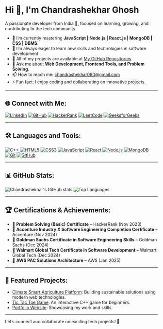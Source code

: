 # Hi 👋, I'm Chandrashekhar Ghosh

A passionate developer from India 🌟, focused on learning, growing, and contributing to the tech community.

- 🔭 I’m currently mastering **JavaScript | Node.js | React.js | MongoDB | CSS | DBMS**.
- 🌱 I’m always eager to learn new skills and technologies in software development.
- 📂 All of my projects are available at [My GitHub Repositories](https://github.com/chandrashekhar080?tab=repositories).
- 💬 Ask me about **Web Development, Frontend Tools, and Problem Solving**.
- 📫 How to reach me: chandrashekhar080@gmail.com
- ⚡ Fun fact: I enjoy coding and collaborating on innovative projects.

---

## 🌐 Connect with Me:
[![LinkedIn](https://img.icons8.com/color/48/000000/linkedin.png)](https://www.linkedin.com/demo-profile)
[![GitHub](https://img.icons8.com/material-outlined/48/000000/github.png)](https://github.com/demo-profile)
[![HackerRank](https://img.icons8.com/external-tal-revivo-color-tal-revivo/48/000000/external-hackerrank-is-a-technology-company-that-focuses-on-competitive-programming-logo-color-tal-revivo.png)](https://www.hackerrank.com/demo-profile)
[![LeetCode](https://img.icons8.com/external-tal-revivo-shadow-tal-revivo/48/000000/external-level-up-your-coding-skills-and-quickly-land-a-job-logo-shadow-tal-revivo.png)](https://leetcode.com/demo-profile)
[![GeeksforGeeks](https://img.icons8.com/color/48/000000/geeksforgeeks.png)](https://auth.geeksforgeeks.org/demo-profile)

---

## 🛠️ Languages and Tools:
[![C++](https://img.icons8.com/color/48/000000/c-plus-plus-logo.png)](https://en.wikipedia.org/wiki/C%2B%2B)
[![HTML5](https://img.icons8.com/color/48/000000/html-5.png)](https://developer.mozilla.org/en-US/docs/Web/HTML)
[![CSS3](https://img.icons8.com/color/48/000000/css3.png)](https://developer.mozilla.org/en-US/docs/Web/CSS)
[![JavaScript](https://img.icons8.com/color/48/000000/javascript--v1.png)](https://developer.mozilla.org/en-US/docs/Web/JavaScript)
[![React](https://img.icons8.com/plasticine/48/000000/react.png)](https://react.dev/)
[![Node.js](https://img.icons8.com/color/48/000000/nodejs.png)](https://nodejs.org/)
[![MongoDB](https://img.icons8.com/color/48/000000/mongodb.png)](https://www.mongodb.com/)
[![Git](https://img.icons8.com/color/48/000000/git.png)](https://git-scm.com/)
[![GitHub](https://img.icons8.com/material-outlined/48/000000/github.png)](https://github.com/)

---

## 📊 GitHub Stats:
![Chandrashekhar's GitHub stats](https://github-readme-stats.vercel.app/api?username=chandrashekhar080&show_icons=true&theme=radical)
![Top Languages](https://github-readme-stats.vercel.app/api/top-langs/?username=chandrashekhar080&layout=compact&theme=radical)

---

## 🏆 Certifications & Achievements:

- 🏅 **Problem Solving (Basic) Certificate** – HackerRank (Nov 2023)
- 🏅 **Accenture Industry X Software Engineering Completion Certificate** – Accenture (Nov 2024)
- 🏅 **Goldman Sachs Certificate in Software Engineering Skills** – Goldman Sachs (Dec 2024)
- 🏅 **Walmart Global Tech Certificate in Software Development** – Walmart Global Tech (Dec 2024)
- 🏅 **AWS PAC Solutions Architecture** – AWS (Jan 2025)

---

## 📂 Featured Projects:
- [Climate Smart Agriculture Platform](https://github.com/chandrashekhar080/Climate-Smart-Agriculture): Building sustainable solutions using modern web technologies.
- [Tic Tac Toe Game](https://github.com/chandrashekhar080/tic_tac_toe_game): An interactive C++ game for beginners.
- [Portfolio Website](https://chandrashekhar080.github.io): Showcasing my work and skills.

---

Let’s connect and collaborate on exciting tech projects! 🚀
